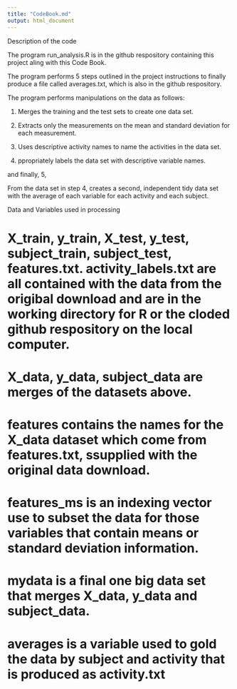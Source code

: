 ```yaml
---
title: "CodeBook.md"
output: html_document
---
```

Description of the code

The program run_analysis.R is in the github respository containing this project aling with this Code Book.

The program performs 5 steps outlined in the project instructions  to finally produce a file called averages.txt, which is also in the github respository.

The program performs manipulations on the data as follows:

1. Merges the training and the test sets to create one data set.

2. Extracts only the measurements on the mean and standard deviation for each measurement. 

3. Uses descriptive activity names to name the activities in the data set.

4.  ppropriately labels the data set with descriptive variable names. 

and finally, 5,

From the data set in step 4, creates a second, independent tidy data set with the average of each variable for each activity and each subject.

Data and Variables used in processing

# X_train, y_train, X_test, y_test, subject_train, subject_test, features.txt. activity_labels.txt are all contained with the data from the origibal download and are in the working directory for R or the cloded github respository on the local computer.

# X_data, y_data, subject_data are merges of the datasets above.

# features contains the names for the X_data dataset which come from features.txt, ssupplied with the original data download.

# features_ms is an indexing vector use to subset the data for those variables that contain means or standard deviation information.

# mydata is a final one big data set that merges X_data, y_data and subject_data.

# averages is a variable used to gold the data by subject and activity that is produced as activity.txt
